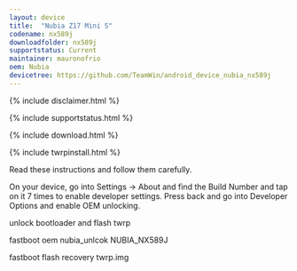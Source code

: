 ```yaml
---
layout: device
title:  "Nubia Z17 Mini S"
codename: nx589j
downloadfolder: nx589j
supportstatus: Current
maintainer: mauronofrio
oem: Nubia
devicetree: https://github.com/TeamWin/android_device_nubia_nx589j
---
```


{% include disclaimer.html %}

{% include supportstatus.html %}

{% include download.html %}

{% include twrpinstall.html %}

Read these instructions and follow them carefully.

On your device, go into Settings -> About and find the Build Number and tap on it 7 times to enable developer settings. Press back and go into Developer Options and enable OEM unlocking.

unlock bootloader and flash twrp

<p class="code">fastboot oem nubia_unlcok NUBIA_NX589J</p>

<p class="code">fastboot flash recovery twrp.img</p>
